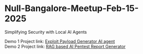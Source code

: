 # Null-Bangalore-Meetup-Feb-15-2025
Simplifying Security with Local AI Agents

Demo 1 Project link: [Exploit Payload Generator AI agent](https://github.com/Abhinandan-Khurana/exploit-payload-generator-ai-agent)
<br>
Demo 2 Project link: [RAG based AI Pentest Report Generator](https://github.com/Abhinandan-Khurana/rag-based-ai-pentest-report-generator)
